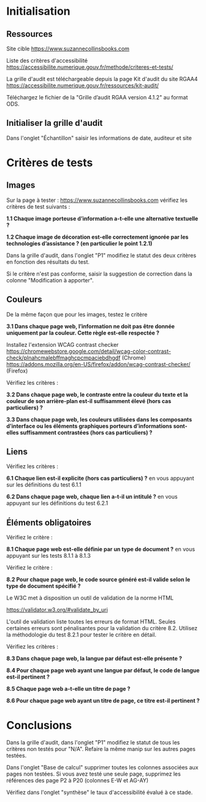 # Initialisation

## Ressources

Site cible
https://www.suzannecollinsbooks.com

Liste des critères d'accessibilité
https://accessibilite.numerique.gouv.fr/methode/criteres-et-tests/

La grille d'audit est téléchargeable depuis la page Kit d'audit du site RGAA4
https://accessibilite.numerique.gouv.fr/ressources/kit-audit/

Téléchargez le fichier de la "Grille d’audit RGAA version 4.1.2" au format ODS.

## Initialiser la grille d'audit

Dans l'onglet "Échantillon" saisir les informations de date, auditeur et site 

# Critères de tests

## Images
Sur la page à tester : https://www.suzannecollinsbooks.com vérifiez les critères de test suivants :

**1.1  Chaque image porteuse d’information a-t-elle une alternative textuelle ?**

**1.2 Chaque image de décoration est-elle correctement ignorée par les technologies d’assistance ? (en particulier le point 1.2.1)**

Dans la grille d'audit, dans l'onglet "P1" modifiez le statut des deux critères en fonction des résultats du test.

Si le critère n'est pas conforme, saisir la suggestion de correction dans la colonne "Modification à apporter".

## Couleurs

De la même façon que pour les images, testez le critère 

**3.1 Dans chaque page web, l’information ne doit pas être donnée uniquement par la couleur. Cette règle est-elle respectée ?**

 Installez l'extension WCAG contrast checker
 https://chromewebstore.google.com/detail/wcag-color-contrast-check/plnahcmalebffmaghcpcmpaciebdhgdf (Chrome)
 https://addons.mozilla.org/en-US/firefox/addon/wcag-contrast-checker/ (Firefox)

 Vérifiez les critères :

**3.2 Dans chaque page web, le contraste entre la couleur du texte et la couleur de son arrière-plan est-il suffisamment élevé (hors cas particuliers) ?**

**3.3 Dans chaque page web, les couleurs utilisées dans les composants d’interface ou les éléments graphiques porteurs d’informations sont-elles suffisamment contrastées (hors cas particuliers) ?** 

## Liens

Vérifiez les critères :
 
 **6.1 Chaque lien est-il explicite (hors cas particuliers) ?** en vous appuyant sur les définitions du test 6.1.1
 
 **6.2 Dans chaque page web, chaque lien a-t-il un intitulé ?** en vous appuyant sur les définitions du test 6.2.1

## Éléments obligatoires

Vérifiez le critère :

**8.1 Chaque page web est-elle définie par un type de document ?** en vous appuyant sur les tests 8.1.1 à 8.1.3

Vérifiez le critère :

**8.2 Pour chaque page web, le code source généré est-il valide selon le type de document spécifié ?**

Le W3C met à disposition un outil de validation de la norme HTML

https://validator.w3.org/#validate_by_uri

L'outil de validation liste toutes les erreurs de format HTML. Seules certaines erreurs sont pénalisantes pour la validation du critère 8.2. Utilisez la méthodologie du test 8.2.1 pour tester le critère en détail.

Vérifiez les critères :

**8.3 Dans chaque page web, la langue par défaut est-elle présente ?**

**8.4 Pour chaque page web ayant une langue par défaut, le code de langue est-il pertinent ?**

**8.5 Chaque page web a-t-elle un titre de page ?**

**8.6 Pour chaque page web ayant un titre de page, ce titre est-il pertinent ?** 



# Conclusions

Dans la grille d'audit, dans l'onglet "P1" modifiez le statut de tous les critères non testés pour "N/A". Refaire la même manip sur les autres pages testées.

Dans l'onglet "Base de calcul" supprimer toutes les colonnes associées aux pages non testées. Si vous avez testé une seule page, supprimez les références des page P2 à P20 (colonnes E-W et AG-AY)

Vérifiez dans l'onglet "synthèse" le taux d'accessibilité évalué à ce stade.
